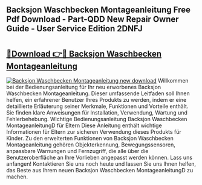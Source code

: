 ## Backsjon Waschbecken Montageanleitung Free Pdf Download - Part-QDD New Repair Owner Guide - User Service Edition 2DNFJ

# <h2><a href="http://df8y0q.blite.top/?on=Backsjon+Waschbecken+Montageanleitung">🔗Download 👉🔴 Backsjon Waschbecken Montageanleitung</a></h2>

[![Backsjon Waschbecken Montageanleitung new download](https://i.imgur.com/lujVjoI.png)](http://df8y0q.blite.top/?on=Backsjon+Waschbecken+Montageanleitung)
Willkommen bei der Bedienungsanleitung für Ihr neu erworbenes Backsjon Waschbecken Montageanleitung. Dieser umfassende Leitfaden soll Ihnen helfen, ein erfahrener Benutzer Ihres Produkts zu werden, indem er eine detaillierte Erläuterung seiner Merkmale, Funktionen und Vorteile enthält. Sie finden klare Anweisungen für Installation, Verwendung, Wartung und Fehlerbehebung. Wichtige Bedienungsanleitung Backsjon Waschbecken MontageanleitungD für Eltern Diese Anleitung enthält wichtige Informationen für Eltern zur sicheren Verwendung dieses Produkts für Kinder. Zu den erweiterten Funktionen von Backsjon Waschbecken Montageanleitung gehören Objekterkennung, Bewegungssensoren, anpassbare Warnungen und Fernzugriff, die alle über die Benutzeroberfläche an Ihre Vorlieben angepasst werden können. Lass uns anfangen! Kontaktieren Sie uns noch heute und lassen Sie uns Ihnen helfen, das Beste aus Ihrem neuen Backsjon Waschbecken MontageanleitungD zu machen.
